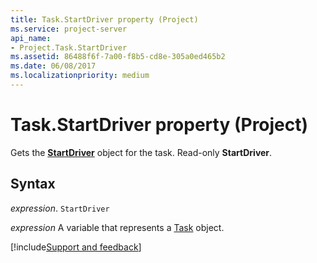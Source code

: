 ```yaml
---
title: Task.StartDriver property (Project)
ms.service: project-server
api_name:
- Project.Task.StartDriver
ms.assetid: 86488f6f-7a00-f8b5-cd8e-305a0ed465b2
ms.date: 06/08/2017
ms.localizationpriority: medium
---
```



# Task.StartDriver property (Project)

Gets the **[StartDriver](Project.StartDriver.md)** object for the task. Read-only **StartDriver**.


## Syntax

_expression_. `StartDriver`

_expression_ A variable that represents a [Task](./Project.Task.md) object.

[!include[Support and feedback](~/includes/feedback-boilerplate.md)]